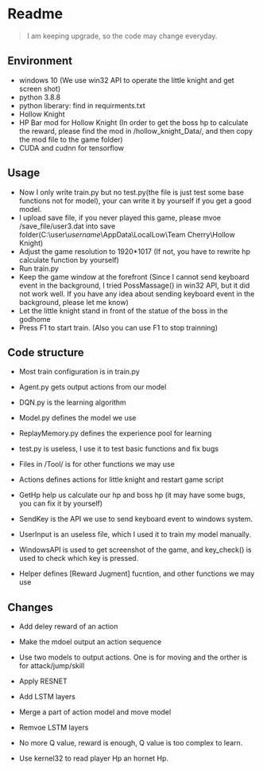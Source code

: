 # Readme
> I am keeping upgrade, so the code may change everyday.

## Environment

- windows 10 (We use win32 API to operate the little knight and get screen shot)
- python 3.8.8
- python liberary: find in requirments.txt
- Hollow Knight
- HP Bar mod for Hollow Knight (In order to get the boss hp to calculate the reward, please find the mod in /hollow_knight_Data/, and then copy the mod file to the game folder)
- CUDA and cudnn for tensorflow

## Usage

- Now I only write train.py but no test.py(the file is just test some base functions not for model), your can write it by yourself if you get a good model.
- I upload save file, if you never played this game, please mvoe /save_file/user3.dat into save folder(C:\\user\\_username_\\AppData\\LocalLow\\Team Cherry\\Hollow Knight)
- Adjust the game resolution to 1920*1017 (If not, you have to rewrite hp calculate function by yourself)
- Run train.py
- Keep the game window at the forefront (Since I cannot send keyboard event in the background, I tried PossMassage() in win32 API, but it did not work well.
                                         If you have any idea about sending keyboard event in the background, please let me know)
- Let the little knight stand in front of the statue of the boss in the godhome
- Press F1 to start train. (Also you can use F1 to stop trainning)


## Code structure
- Most train configuration is in train.py
- Agent.py gets output actions from our model
- DQN.py is the learning algorithm
- Model.py defines the model we use
- ReplayMemory.py defines the experience pool for learning
- test.py is useless, I use it to test basic functions and fix bugs

- Files in /Tool/ is for other functions we may use
- Actions defines actions for little knight and restart game script
- GetHp help us calculate our hp and boss hp (it may have some bugs, you can fix it by yourself)
- SendKey is the API we use to send keyboard event to windows system.
- UserInput is an useless file, which I used it to train my model manually.
- WindowsAPI is used to get screenshot of the game, and key_check() is used to check which key is pressed.
- Helper defines [Reward Jugment] fucntion, and other functions we may use

## Changes

- Add deley reward of an action

- Make the mdoel output an action sequence

- Use two models to output actions. One is for moving and the orther is for attack/jump/skill

- Apply RESNET

- Add LSTM layers

- Merge a part of action model and move model

- Remvoe LSTM layers

- No more Q value, reward is enough, Q value is too complex to learn.

- Use kernel32 to read player Hp an hornet Hp.
